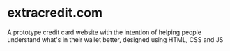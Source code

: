 # extracredit.com
A prototype credit card website with the intention of helping people understand what's in their wallet better, designed using HTML, CSS and JS
